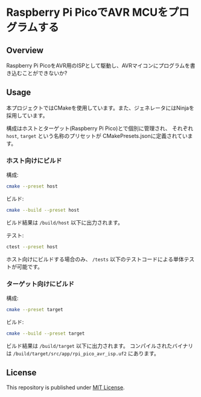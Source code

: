# Raspberry Pi PicoでAVR MCUをプログラムする

## Overview

Raspberry Pi PicoをAVR用のISPとして駆動し、AVRマイコンにプログラムを書き込むことができないか?

## Usage

本プロジェクトではCMakeを使用しています。また、ジェネレータにはNinjaを採用しています。

構成はホストとターゲット(Raspberry Pi Pico)とで個別に管理され、
それぞれ `host`, `target` という名称のプリセットが CMakePresets.jsonに定義されています。

### ホスト向けにビルド

構成:

```sh
cmake --preset host
```

ビルド:

```sh
cmake --build --preset host
```

ビルド結果は `/build/host` 以下に出力されます。

テスト:

```sh
ctest --preset host
```

ホスト向けにビルドする場合のみ、 `/tests` 以下のテストコードによる単体テストが可能です。

### ターゲット向けにビルド

構成:

```sh
cmake --preset target
```

ビルド:

```sh
cmake --build --preset target
```

ビルド結果は `/build/target` 以下に出力されます。
コンパイルされたバイナリは `/build/target/src/app/rpi_pico_avr_isp.uf2` にあります。

## License

This repository is published under [MIT License](LICENSE).
